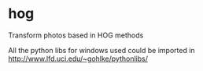 # hog
Transform photos based in HOG methods


All the python libs for windows used could be imported in http://www.lfd.uci.edu/~gohlke/pythonlibs/